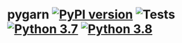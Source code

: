 # pygarn [![PyPI version](https://badge.fury.io/py/pygarn.svg)](https://badge.fury.io/py/pygarn) ![Tests](https://github.com/innvariant/pygarn/workflows/Tests/badge.svg) [![Python 3.7](https://img.shields.io/badge/python-3.7-blue.svg)](https://www.python.org/downloads/release/python-370/) [![Python 3.8](https://img.shields.io/badge/python-3.8-blue.svg)](https://www.python.org/downloads/release/python-380/)

